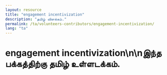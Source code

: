 ```yaml
---
layout: resource
title: "engagement incentivization"
description: "தமிழ் விளக்கம்."
permalink: /ta/volunteers-contributors/engagement-incentivization/
lang: "ta"
---
```


# engagement incentivization\n\nஇந்த பக்கத்திற்கு தமிழ் உள்ளடக்கம்.
